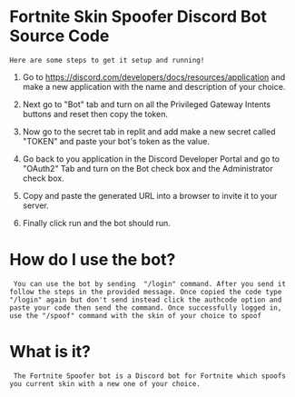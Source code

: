 # Fortnite Skin Spoofer Discord Bot Source Code

```Here are some steps to get it setup and running!```

1. Go to https://discord.com/developers/docs/resources/application and make a new application with the name and description of your choice.

2. Next go to "Bot" tab and turn on all the Privileged Gateway Intents buttons and reset then copy the token.

3. Now go to the secret tab in replit and add make a new secret called "TOKEN" and paste your bot's token as the value.

4. Go back to you application in the Discord Developer Portal and go to "OAuth2" Tab and turn on the Bot check box and the Administrator check box.

5. Copy and paste the generated URL into a browser to invite it to your server.

6. Finally click run and the bot should run.

# How do I use the bot?
``` You can use the bot by sending  "/login" command. After you send it follow the steps in the provided message. Once copied the code type "/login" again but don't send instead click the authcode option and paste your code then send the command. Once successfully logged in, use the "/spoof" command with the skin of your choice to spoof```

# What is it?
``` The Fortnite Spoofer bot is a Discord bot for Fortnite which spoofs you current skin with a new one of your choice.```